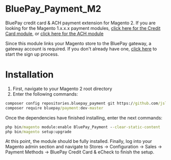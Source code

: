# BluePay_Payment_M2

BluePay credit card &amp; ACH payment extension for Magento 2. If you are looking for the Magento 1.x.x.x payment modules, [click here for the Credit Card module](https://www.magentocommerce.com/magento-connect/bluepay-creditcard-2-1.html), or [click here for the ACH module](https://www.magentocommerce.com/magento-connect/bluepay-echeck.html)

Since this module links your Magento store to the BluePay gateway, a gateway account is required. If you don't already have one, [click here](https://www.bluepay.com/contact-us/get-started/) to start the sign up process.

# Installation
1. First, navigate to your Magento 2 root directory
2. Enter the following commands:

```cmd
composer config repositories.bluepay_payment git https://github.com/jslingerland/BluePay_Payment_M2.git
composer require bluepay/payment:dev-master
```

Once the dependencies have finished installing, enter the next commands:

```cmd
php bin/magento module:enable BluePay_Payment --clear-static-content
php bin/magento setup:upgrade
```

At this point, the module should be fully installed. Finally, log into your Magento admin section and navigate to Stores -> Configuration -> Sales -> Payment Methods -> BluePay Credit Card & eCheck to finish the setup.
